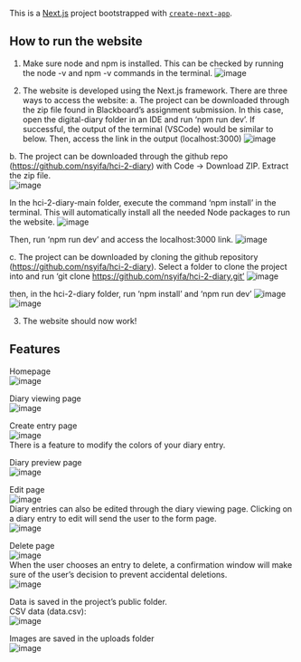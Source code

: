 This is a [Next.js](https://nextjs.org/) project bootstrapped with [`create-next-app`](https://github.com/vercel/next.js/tree/canary/packages/create-next-app).

## How to run the website
1)	Make sure node and npm is installed. This can be checked by running the node -v and npm -v commands in the terminal. 
 ![image](https://github.com/nsyifa/hci-2-diary/assets/89928533/da14123f-8f1a-4311-a61d-88785dec8554)

2)	The website is developed using the Next.js framework. There are three ways to access the website:
a.	The project can be downloaded through the zip file found in Blackboard’s assignment submission. In this case, open the digital-diary folder in an IDE and run ‘npm run dev’. If successful, the output of the terminal (VSCode) would be similar to below. Then, access the link in the output (localhost:3000)
![image](https://github.com/nsyifa/hci-2-diary/assets/89928533/be8aabcb-686d-4547-b82e-4b1a20bef835)

b.	The project can be downloaded through the github repo (https://github.com/nsyifa/hci-2-diary) with Code -> Download ZIP. Extract the zip file.  
 ![image](https://github.com/nsyifa/hci-2-diary/assets/89928533/d21807b5-41bc-4d1a-ab29-7c35a265c197)

In the hci-2-diary-main folder, execute the command ‘npm install’ in the terminal. This will automatically install all the needed Node packages to run the website.
![image](https://github.com/nsyifa/hci-2-diary/assets/89928533/8b7d9da9-27cb-4fe5-b81e-ba97434ce5a8)

Then, run ‘npm run dev’ and access the localhost:3000 link.
![image](https://github.com/nsyifa/hci-2-diary/assets/89928533/9212ded9-dcdd-4d2a-8d35-360b7e1df7eb)

c.	The project can be downloaded by cloning the github repository (https://github.com/nsyifa/hci-2-diary). Select a folder to clone the project into and run ‘git clone https://github.com/nsyifa/hci-2-diary.git’
![image](https://github.com/nsyifa/hci-2-diary/assets/89928533/a7dea8b0-474d-4335-8a4a-8046dc9fa995)

then, in the hci-2-diary folder, run ‘npm install’ and ‘npm run dev’
![image](https://github.com/nsyifa/hci-2-diary/assets/89928533/7499af48-1cf3-4d7b-a11c-cf5623ab9a8a)
![image](https://github.com/nsyifa/hci-2-diary/assets/89928533/d7634680-812d-4f9a-844f-d9546f852190)

3)	The website should now work!

## Features
Homepage  
![image](https://github.com/nsyifa/hci-2-diary/assets/89928533/bb699f38-8aa9-455d-85e2-2ebd7498a579)

Diary viewing page  
![image](https://github.com/nsyifa/hci-2-diary/assets/89928533/f8200870-2d3e-482f-b355-acaa3b40146a)

Create entry page  
![image](https://github.com/nsyifa/hci-2-diary/assets/89928533/191984a5-1e98-42b6-9396-a4e4bce81fed)  
There is a feature to modify the colors of your diary entry.

Diary preview page  
![image](https://github.com/nsyifa/hci-2-diary/assets/89928533/fd21e35b-6f85-4fd7-bc7c-4fe8227934dc)

Edit page  
![image](https://github.com/nsyifa/hci-2-diary/assets/89928533/62cbef8b-b471-4ded-93ea-70fa380eccd3)  
Diary entries can also be edited through the diary viewing page. Clicking on a diary entry to edit will send the user to the form page.  
![image](https://github.com/nsyifa/hci-2-diary/assets/89928533/128d38a2-e139-46e0-b750-28fa2810e1a5)  

 
Delete page  
![image](https://github.com/nsyifa/hci-2-diary/assets/89928533/cbf9143d-db81-4ccd-a009-e12f70240a7f)  
When the user chooses an entry to delete, a confirmation window will make sure of the user’s decision to prevent accidental deletions.    
![image](https://github.com/nsyifa/hci-2-diary/assets/89928533/f3603084-2e6e-47d9-9ebb-356dae696f02)  


Data is saved in the project’s public folder.  
CSV data (data.csv):  
![image](https://github.com/nsyifa/hci-2-diary/assets/89928533/a0a8a9e5-8d38-4088-b3c4-1989387e02a4)    


Images are saved in the uploads folder  
![image](https://github.com/nsyifa/hci-2-diary/assets/89928533/cef6047f-7837-4bf1-bc18-df258dfcfd30)














